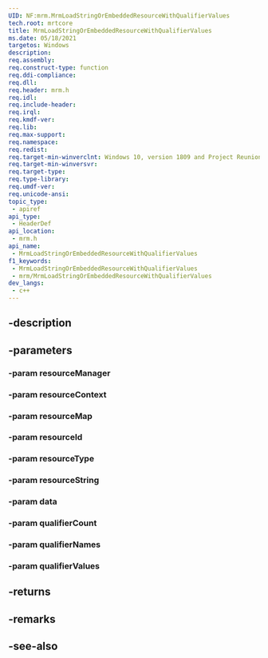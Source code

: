 ```yaml
---
UID: NF:mrm.MrmLoadStringOrEmbeddedResourceWithQualifierValues
tech.root: mrtcore 
title: MrmLoadStringOrEmbeddedResourceWithQualifierValues
ms.date: 05/18/2021 
targetos: Windows
description: 
req.assembly: 
req.construct-type: function
req.ddi-compliance: 
req.dll: 
req.header: mrm.h
req.idl: 
req.include-header: 
req.irql: 
req.kmdf-ver: 
req.lib: 
req.max-support: 
req.namespace: 
req.redist: 
req.target-min-winverclnt: Windows 10, version 1809 and Project Reunion 0.5 (and later) 
req.target-min-winversvr: 
req.target-type: 
req.type-library: 
req.umdf-ver: 
req.unicode-ansi: 
topic_type:
 - apiref
api_type:
 - HeaderDef
api_location:
 - mrm.h
api_name:
 - MrmLoadStringOrEmbeddedResourceWithQualifierValues
f1_keywords:
 - MrmLoadStringOrEmbeddedResourceWithQualifierValues
 - mrm/MrmLoadStringOrEmbeddedResourceWithQualifierValues
dev_langs:
 - c++
---
```


## -description

## -parameters

### -param resourceManager

### -param resourceContext

### -param resourceMap

### -param resourceId

### -param resourceType

### -param resourceString

### -param data

### -param qualifierCount

### -param qualifierNames

### -param qualifierValues

## -returns

## -remarks

## -see-also

